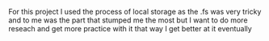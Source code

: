 For this project I used the process of local storage as the .fs was very tricky and to me was the part that stumped me the most but I want to do more reseach and get more practice with it that way I get better at it eventually 